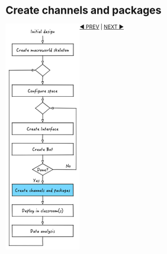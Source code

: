 
# Create channels and packages

<img src="images/dev_process_5.png" width="200" align="left">



[:arrow_backward: PREV](tutorial_6.md) | [NEXT :arrow_forward:](tutorial_8.md)
